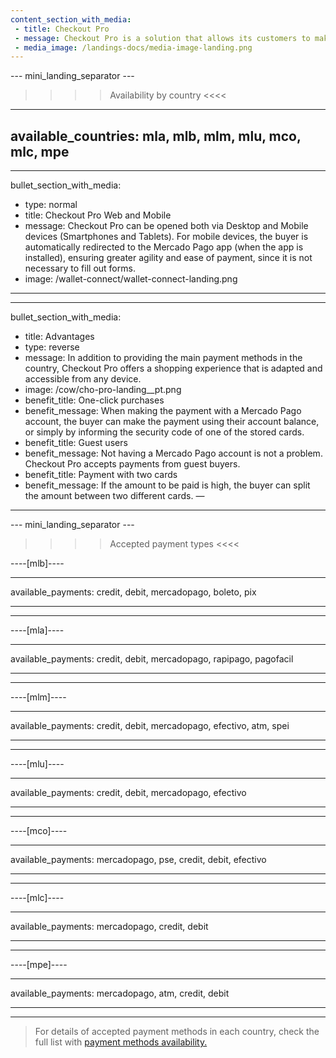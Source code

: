 ```yaml
---
content_section_with_media:
 - title: Checkout Pro
 - message: Checkout Pro is a solution that allows its customers to make purchases through the payment pages of Mercado Pago in a safe, fast way and with the possibility of paying with the main payment methods currently available.
 - media_image: /landings-docs/media-image-landing.png
---
```


--- mini_landing_separator ---

>>>> Availability by country <<<<
---
available_countries: mla, mlb, mlm, mlu, mco, mlc, mpe
---

---
bullet_section_with_media:
 - type: normal
 - title: Checkout Pro Web and Mobile
 - message: Checkout Pro can be opened both via Desktop and Mobile devices (Smartphones and Tablets). For mobile devices, the buyer is automatically redirected to the Mercado Pago app (when the app is installed), ensuring greater agility and ease of payment, since it is not necessary to fill out forms.
 - image: /wallet-connect/wallet-connect-landing.png
---

---
bullet_section_with_media:
 - title: Advantages
 - type: reverse
 - message: In addition to providing the main payment methods in the country, Checkout Pro offers a shopping experience that is adapted and accessible from any device.
 - image: /cow/cho-pro-landing__pt.png
 - benefit_title: One-click purchases
 - benefit_message: When making the payment with a Mercado Pago account, the buyer can make the payment using their account balance, or simply by informing the security code of one of the stored cards.
 - benefit_title: Guest users
 - benefit_message: Not having a Mercado Pago account is not a problem. Checkout Pro accepts payments from guest buyers.
 - benefit_title: Payment with two cards
 - benefit_message: If the amount to be paid is high, the buyer can split the amount between two different cards.
—
---

--- mini_landing_separator ---

>>>> Accepted payment types <<<<

----[mlb]----

---
available_payments: credit, debit, mercadopago, boleto, pix

---
------------

----[mla]---- 

---
available_payments: credit, debit, mercadopago, rapipago, pagofacil

----
------------

----[mlm]---- 

---
available_payments: credit, debit, mercadopago, efectivo, atm, spei

----
------------

----[mlu]---- 

---
available_payments: credit, debit, mercadopago, efectivo

----
------------

----[mco]---- 

---
available_payments: mercadopago, pse, credit, debit, efectivo

----
------------

----[mlc]---- 

---
available_payments: mercadopago, credit, debit

----
------------

----[mpe]---- 

---
available_payments: mercadopago, atm, credit, debit

----
------------

> For details of accepted payment methods in each country, check the full list with [payment methods availability.](/developers/en/docs/sales-processing/payment-methods)